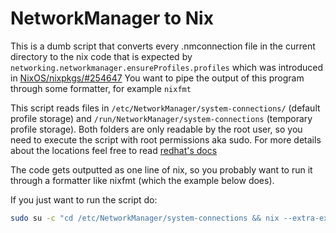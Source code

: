 # NetworkManager to Nix

This is a dumb script that converts every .nmconnection file in the current directory to the nix code that is expected by `networking.networkmanager.ensureProfiles.profiles` which was introduced in [NixOS/nixpkgs/#254647](https://github.com/NixOS/nixpkgs/pull/254647)
You want to pipe the output of this program through some formatter, for example `nixfmt`

This script reads files in `/etc/NetworkManager/system-connections/` (default profile storage) and `/run/NetworkManager/system-connections` (temporary profile storage). Both folders are only readable by the root user, so you need to execute the script with root permissions aka sudo. For more details about the locations feel free to read [redhat's docs](https://access.redhat.com/documentation/en-us/red_hat_enterprise_linux/8/html/configuring_and_managing_networking/assembly_networkmanager-connection-profiles-in-keyfile-format_configuring-and-managing-networking)

The code gets outputted as one line of nix, so you probably want to run it through a formatter like nixfmt (which the example below does).

If you just want to run the script do:
```bash
sudo su -c "cd /etc/NetworkManager/system-connections && nix --extra-experimental-features 'nix-command flakes' run github:Janik-Haag/nm2nix | nix --extra-experimental-features 'nix-command flakes' run nixpkgs#nixfmt-rfc-style"
```
